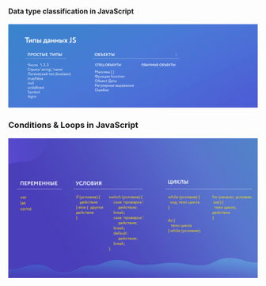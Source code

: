 #### Data type classification in JavaScript
![2.png](JavaScript%20basics/11.%20Data%20type%20classification%20in%20JavaScript/types_2020.jpg)
### Conditions & Loops in JavaScript
![1.jpg](JavaScript%20basics/22.%20Loops/Conditions%20&%20Loops.jpg)
